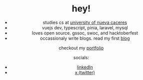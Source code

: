 
<header align="left">
  

# hey! 

- studies cs at [university of nueva caceres](https://unc.edu.ph/)
- vuejs dev, typescript, pinia, laravel, mysql
- loves open source. gssoc, swoc, and hacktoberfest
- occassionaly write blogs. read my first [blog](https://dev.to/jfmartinz/beginners-guide-to-open-source-start-your-open-source-journey-470l)
  
checkout my <a href="https://www.jfmartinz.dev/"> portfolio  </a>

socials:<br>
-  <a href="https://www.linkedin.com/in/jfmartinz/">linkedIn</a>
- <a href="https://twitter.com/jfmartinz">x (twitter)</a>
  
</table>
</section>
</header>  
<section>  
</section>

<!--
<table>
<tr>
  <td>
    <img src="https://github-readme-stats.vercel.app/api?username=jfmartinz&show_icons=true&theme=tokyonight&hide_border=true&include_all_commits=false&count_private=false" alt="GitHub Stats" title="Github Stats"/>  

  </td>
  <td>
      <img src="https://github-readme-streak-stats.herokuapp.com/?user=jfmartinz&theme=tokyonight&hide_border=true" alt="Github Streak" title="Github Streak"/> 
  </td>
</tr>
</table>
 -->
</section>


